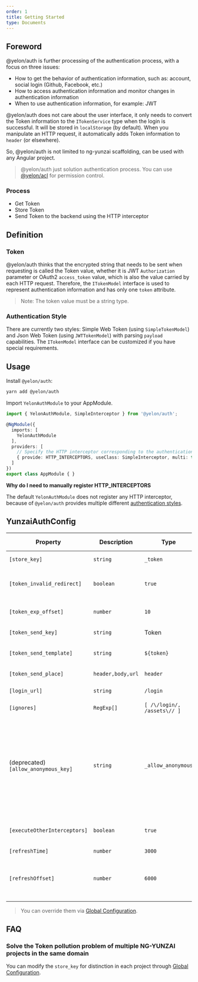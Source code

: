 ```yaml
---
order: 1
title: Getting Started
type: Documents
---
```


## Foreword

@yelon/auth is further processing of the authentication process, with a focus on three issues:

+ How to get the behavior of authentication information, such as: account, social login (Github, Facebook, etc.)
+ How to access authentication information and monitor changes in authentication information
+ When to use authentication information, for example: JWT

@yelon/auth does not care about the user interface, it only needs to convert the Token information to the `ITokenService` type when the login is successful. It will be stored in `localStorage` (by default). When you manipulate an HTTP request, it automatically adds Token information to `header` (or elsewhere).

So, @yelon/auth is not limited to ng-yunzai scaffolding, can be used with any Angular project.

> @yelon/auth just solution authentication process. You can use [@yelon/acl](/acl) for permission control.

### Process

- Get Token
- Store Token
- Send Token to the backend using the HTTP interceptor

## Definition

### Token

@yelon/auth thinks that the encrypted string that needs to be sent when requesting is called the Token value, whether it is JWT `Authorization` parameter or OAuth2 `access_token` value, which is also the value carried by each HTTP request. Therefore, the `ITokenModel` interface is used to represent authentication information and has only one `token` attribute.

> Note: The token value must be a string type.

### Authentication Style

There are currently two styles: Simple Web Token (using `SimpleTokenModel`) and Json Web Token (using `JWTTokenModel`) with parsing `payload` capabilities. The `ITokenModel` interface can be customized if you have special requirements.

## Usage

Install `@yelon/auth`:

```bash
yarn add @yelon/auth
```

Import `YelonAuthModule` to your AppModule.

```typescript
import { YelonAuthModule, SimpleInterceptor } from '@yelon/auth';

@NgModule({
  imports: [
    YelonAuthModule
  ],
  providers: [
    // Specify the HTTP interceptor corresponding to the authentication style
    { provide: HTTP_INTERCEPTORS, useClass: SimpleInterceptor, multi: true}
  ]
})
export class AppModule { }
```

**Why do I need to manually register HTTP_INTERCEPTORS**

The default `YelonAuthModule` does not register any HTTP interceptor, because of `@yelon/auth` provides multiple different [authentication styles](/auth/getting-started#AuthenticationStyle).


## YunzaiAuthConfig

| Property | Description | Type | Default | Global Config |
|----------|-------------|------|---------|---------------|
| `[store_key]` | `string` | `_token` | `localStorage` storage KEY value | ✅ |
| `[token_invalid_redirect]` | `boolean` | `true` | Jump to login page if invalid, includs: invalid token, token expired (Only: JWT) | ✅ |
| `[token_exp_offset]` | `number` | `10` | JWT token expiration time offset value (unit: second) | ✅ |
| `[token_send_key]` | `string` | Token | Send token parameter name | ✅ |
| `[token_send_template]` | `string` | `${token}` | Send a token template with a `${property name}` placeholder | ✅ |
| `[token_send_place]` | `header,body,url` | `header` | Send token parameter position | ✅ |
| `[login_url]` | `string` | `/login` | Login page routing address | ✅ |
| `[ignores]` | `RegExp[]` | `[ /\/login/, /assets\// ]` | Ignore the list of URL addresses | ✅ |
| (deprecated) `[allow_anonymous_key]` | `string` | `_allow_anonymous` | Will be removed in 15.0.0, Pls used [ALLOW_ANONYMOUS](https://github.com/ng-alain/delon/blob/master/packages/auth/src/token.ts) `HttpContext` instead. Anonymous login KEY identification, if the request parameter with the KEY is to ignore token check and add action, the key value will be removed when the request is truth | ✅ |
| `[executeOtherInterceptors]` | `boolean` | `true` | Whether continue to call other interceptor `intercept` method after token missing | ✅ |
| `[refreshTime]` | `number` | `3000` | Refresh time (unit: ms) | ✅ |
| `[refreshOffset]` | `number` | `6000` | Offset value (unit: ms), it is recommended to set according to the multiple of `refreshTime` | ✅ |

> You can override them via [Global Configuration](/docs/global-config).

## FAQ

### Solve the Token pollution problem of multiple NG-YUNZAI projects in the same domain

You can modify the `store_key` for distinction in each project through [Global Configuration](/docs/global-config).
